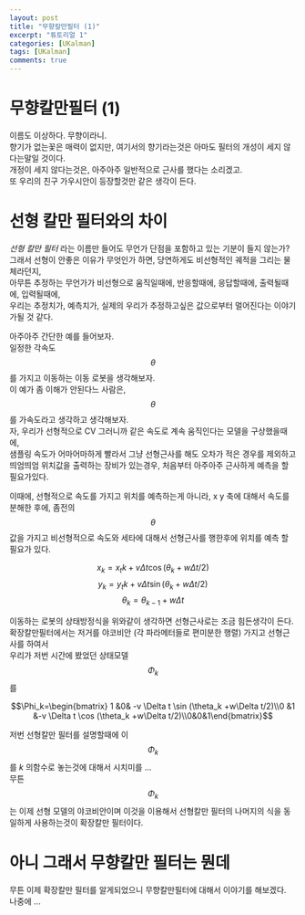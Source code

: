 ```yaml
---
layout: post
title: "무향칼만필터 (1)"  
excerpt: "튜토리얼 1"  
categories: [UKalman]
tags: [UKalman]
comments: true
---
```

# 무향칼만필터 (1)
이름도 이상하다. 무향이라니.  
향기가 없는꽃은 매력이 없지만, 여기서의 향기라는것은 아마도 필터의 개성이 세지 않다는말일 것이다.  
개정이 세지 않다는것은, 아주아주 일반적으로 근사를 했다는 소리겠고.  
또 우리의 친구 가우시안이 등장할것만 같은 생각이 든다.  

# 선형 칼만 필터와의 차이 
*선형 칼만 필터* 라는 이름만 들어도 무언가 단점을 포함하고 있는 기분이 들지 않는가?  
그래서 선형이 안좋은 이유가 무엇인가 하면, 당연하게도 비선형적인 궤적을 그리는 물체라던지,  
아무튼 추정하는 무언가가 비선형으로 움직일때에, 반응할때에, 응답할때에, 출력될때에, 입력될때에,  
우리는 추정치가, 예측치가, 실제의 우리가 추정하고싶은 값으로부터 멀어진다는 이야기가될 것 같다.  

아주아주 간단한 예를 들어보자.  
일정한 각속도 $$\theta$$ 를 가지고 이동하는 이동 로봇을 생각해보자.  
이 예가 좀 이해가 안된다느 사람은, $$\theta$$ 를 가속도라고 생각하고 생각해보자.  
자, 우리가 선형적으로 CV 그러니까 같은 속도로 계속 움직인다는 모델을 구상했을때에,  
샘플링 속도가 어마어마하게 빨라서 그냥 선형근사를 해도 오차가 적은 경우를 제외하고  
띄엄띄엄 위치값을 출력하는 장비가 있는경우, 처음부터 아주아주 근사하게 예측을 할 필요가있다.  

이때에, 선형적으로 속도를 가지고 위치를 예측하는게 아니라, x y 축에 대해서 속도를 분해한 후에, 
좀전의 $$\theta$$ 값을 가지고 비선형적으로 속도와 세타에 대해서 선형근사를 행한후에 위치를 예측 할 필요가 있다.  

$$x_{k} = x_tk+ v \Delta t \cos (\theta_k +w\Delta t/2)$$
$$y_{k} = y_tk+ v \Delta t \sin (\theta_k +w\Delta t/2)$$
$$\theta_k =\theta_{k-1} +w\Delta t$$

이동하는 로봇의 상태방정식을 위와같이 생각하면 선형근사로는 조금 힘든생각이 든다.  
확장칼만필터에서는 저거를 야코비안 (각 파라메터들로 편미분한 행렬) 가지고 선형근사를 하여서  
우리가 저번 시간에 봤었던 상태모델 $$\Phi_k$$ 를 

$$\Phi_k=\begin{bmatrix} 1 &0& -v \Delta t \sin (\theta_k +w\Delta t/2)\\0 &1 &-v \Delta t \cos (\theta_k +w\Delta t/2)\\0&0&1\end{bmatrix}$$

저번 선형칼만 필터를 설명할때에 이 $$\Phi_k$$ 를 $k$ 의함수로 놓는것에 대해서 시치미를 ...  
무튼 $$\Phi_k$$ 는 이제 선형 모델의 야코비안이며 이것을 이용해서 선형칼만 필터의 나머지의 식을 동일하게 사용하는것이 확장칼만 필터이다.  
  
# 아니 그래서 무향칼만 필터는 뭔데 

무튼 이제 확장칼만 필터를 알게되었으니 무향칼만필터에 대해서 이야기를 해보겠다.  
나중에 ...
